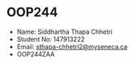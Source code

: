 # OOP244
- Name: Siddhartha Thapa Chhetri
- Student No: 147913222
- Email: sthapa-chhetri2@myseneca.ca
- OOP244ZAA
